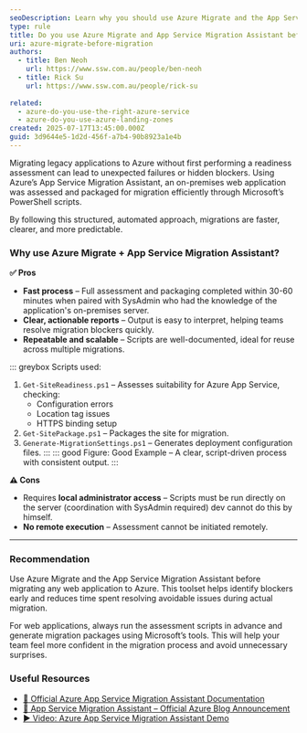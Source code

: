 ```yaml
---
seoDescription: Learn why you should use Azure Migrate and the App Service Migration Assistant for assessing and migrating on-premise applications to Azure with a fast, clear, and repeatable process.
type: rule
title: Do you use Azure Migrate and App Service Migration Assistant before migrating your app to the cloud?
uri: azure-migrate-before-migration
authors:
  - title: Ben Neoh
    url: https://www.ssw.com.au/people/ben-neoh
  - title: Rick Su
    url: https://www.ssw.com.au/people/rick-su
    
related:
  - azure-do-you-use-the-right-azure-service
  - azure-do-you-use-azure-landing-zones
created: 2025-07-17T13:45:00.000Z
guid: 3d9644e5-1d2d-456f-a7b4-90b8923a1e4b
---
```


Migrating legacy applications to Azure without first performing a readiness assessment can lead to unexpected failures or hidden blockers. Using Azure’s App Service Migration Assistant, an on-premises web application was assessed and packaged for migration efficiently through Microsoft’s PowerShell scripts.

<!--endintro-->

By following this structured, automated approach, migrations are faster, clearer, and more predictable.

### Why use Azure Migrate + App Service Migration Assistant?

**✅ Pros**

* **Fast process** – Full assessment and packaging completed within 30-60 minutes when paired with SysAdmin who had the knowledge of the application's on-premises server.
* **Clear, actionable reports** – Output is easy to interpret, helping teams resolve migration blockers quickly.
* **Repeatable and scalable** – Scripts are well-documented, ideal for reuse across multiple migrations.

::: greybox
Scripts used:
1. `Get-SiteReadiness.ps1` – Assesses suitability for Azure App Service, checking:
   - Configuration errors
   - Location tag issues
   - HTTPS binding setup
2. `Get-SitePackage.ps1` – Packages the site for migration.
3. `Generate-MigrationSettings.ps1` – Generates deployment configuration files.
:::
::: good
Figure: Good Example – A clear, script-driven process with consistent output.
:::

**⚠️ Cons**

* Requires **local administrator access** – Scripts must be run directly on the server (coordination with SysAdmin required) dev cannot do this by himself.
* **No remote execution** – Assessment cannot be initiated remotely.

---

### Recommendation

Use Azure Migrate and the App Service Migration Assistant before migrating any web application to Azure. This toolset helps identify blockers early and reduces time spent resolving avoidable issues during actual migration.

For web applications, always run the assessment scripts in advance and generate migration packages using Microsoft’s tools. This will help your team feel more confident in the migration process and avoid unnecessary surprises.

### Useful Resources

* [🔗 Official Azure App Service Migration Assistant Documentation](https://learn.microsoft.com/en-us/azure/app-service/app-service-migration-assistant)
* [🔗 App Service Migration Assistant – Official Azure Blog Announcement](https://azure.microsoft.com/en-us/blog/introducing-the-app-service-migration-assistant-for-asp-net-applications/)
* [▶️ Video: Azure App Service Migration Assistant Demo](https://www.youtube.com/watch?v=9LBUmkUhmXU)
